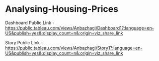 # Analysing-Housing-Prices

Dashboard Public Link - https://public.tableau.com/views/Anbazhagi/Dashboard1?:language=en-US&publish=yes&:display_count=n&:origin=viz_share_link

Story Public Link -  https://public.tableau.com/views/Anbazhagi/Story1?:language=en-US&publish=yes&:display_count=n&:origin=viz_share_link
